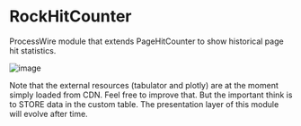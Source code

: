 # RockHitCounter

ProcessWire module that extends PageHitCounter to show historical page hit statistics.

![image](https://user-images.githubusercontent.com/8488586/116569790-00049700-a90a-11eb-8d19-dbfd4efd1fd5.png)

Note that the external resources (tabulator and plotly) are at the moment simply loaded from CDN. Feel free to improve that. But the important think is to STORE data in the custom table. The presentation layer of this module will evolve after time.
